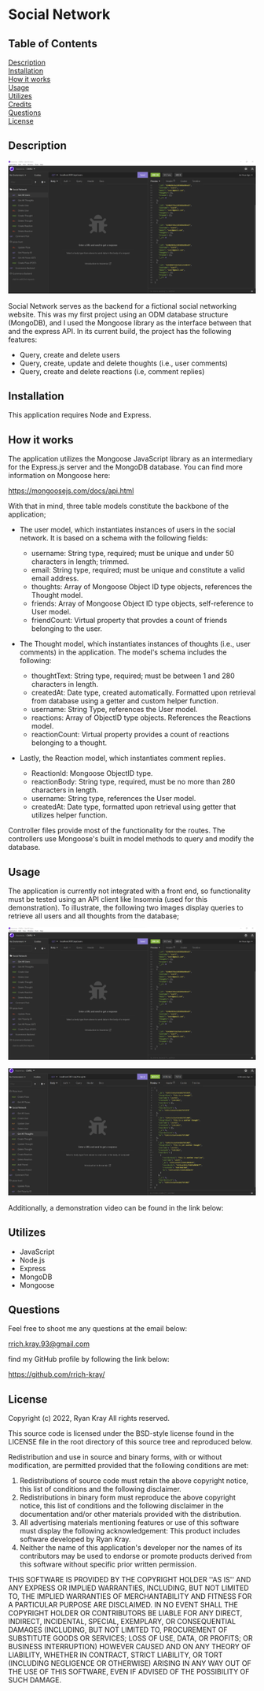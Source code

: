 # Social Network

## Table of Contents

[Description](#description)  
[Installation](#installation)  
[How it works](#how-it-works)  
[Usage](#usage)  
[Utilizes](#utilizes)  
[Credits](#credits)  
[Questions](#questions)  
[License](#license)

## Description

![main screenshot](./public/images/screen1.png)

Social Network serves as the backend for a fictional social networking website. This was my first project using an ODM database structure (MongoDB), and I used the Mongoose library as the interface between that and the express API. In its current build, the project has the following features:

- Query, create and delete users
- Query, create, update and delete thoughts (i.e., user comments)
- Query, create and delete reactions (i.e, comment replies)

## Installation

This application requires Node and Express.

## How it works

The application utilizes the Mongoose JavaScript library as an intermediary for the Express.js server and the MongoDB database. You can find more information on Mongoose here:

https://mongoosejs.com/docs/api.html

With that in mind, three table models constitute the backbone of the application;

- The user model, which instantiates instances of users in the social network. It is based on a schema with the following fields:

  - username: String type, required; must be unique and under 50 characters in length; trimmed.
  - email: String type, required; must be unique and constitute a valid email address.
  - thoughts: Array of Mongoose Object ID type objects, references the Thought model.
  - friends: Array of Mongoose Object ID type objects, self-reference to User model.
  - friendCount: Virtual property that provdes a count of friends belonging to the user.

- The Thought model, which instantiates instances of thoughts (i.e., user comments) in the application. The model's schema includes the following:

  - thoughtText: String type, required; must be between 1 and 280 characters in length.
  - createdAt: Date type, created automatically. Formatted upon retrieval from database using a getter and custom helper function.
  - username: String Type, references the User model.
  - reactions: Array of ObjectID type objects. References the Reactions model.
  - reactionCount: Virtual property provides a count of reactions belonging to a thought.

- Lastly, the Reaction model, which instantiates comment replies.

  - ReactionId: Mongoose ObjectID type.
  - reactionBody: String type, required, must be no more than 280 characters in length.
  - username: String type, references the User model.
  - createdAt: Date type, formatted upon retrieval using getter that utilizes helper function.

Controller files provide most of the functionality for the routes. The controllers use Mongoose's built in model methods to query and modify the database.

## Usage

The application is currently not integrated with a front end, so functionality must be tested using an API client like Insomnia (used for this demonstration). To illustrate, the following two images display queries to retrieve all users and all thoughts from the database;

![main screenshot](./public/images/screen1.png)

![post-comment screenshot](./public/images/screen2.png)

Additionally, a demonstration video can be found in the link below:

## Utilizes

- JavaScript
- Node.js
- Express
- MongoDB
- Mongoose

## Questions

Feel free to shoot me any questions at the email below:

rrich.kray.93@gmail.com

find my GitHub profile by following the link below:

https://github.com/rrich-kray/

## License

Copyright (c) 2022, Ryan Kray
All rights reserved.

This source code is licensed under the BSD-style license found in the LICENSE file in the root directory of this source tree and reproduced below.

Redistribution and use in source and binary forms, with or without modification, are permitted provided that the following conditions are met:

1. Redistributions of source code must retain the above copyright notice, this list of conditions and the following disclaimer.
2. Redistributions in binary form must reproduce the above copyright notice, this list of conditions and the following disclaimer in the documentation and/or other materials provided with the distribution.
3. All advertising materials mentioning features or use of this software must display the following acknowledgement: This product includes software developed by Ryan Kray.
4. Neither the name of this application's developer nor the names of its contributors may be used to endorse or promote products derived from this software without specific prior written permission.

THIS SOFTWARE IS PROVIDED BY THE COPYRIGHT HOLDER ''AS IS'' AND ANY EXPRESS OR IMPLIED WARRANTIES, INCLUDING, BUT NOT LIMITED TO, THE IMPLIED WARRANTIES OF MERCHANTABILITY AND FITNESS FOR A PARTICULAR PURPOSE ARE DISCLAIMED. IN NO EVENT SHALL THE COPYRIGHT HOLDER OR CONTRIBUTORS BE LIABLE FOR ANY DIRECT, INDIRECT, INCIDENTAL, SPECIAL, EXEMPLARY, OR CONSEQUENTIAL DAMAGES (INCLUDING, BUT NOT LIMITED TO, PROCUREMENT OF SUBSTITUTE GOODS OR SERVICES; LOSS OF USE, DATA, OR PROFITS; OR BUSINESS INTERRUPTION) HOWEVER CAUSED AND ON ANY THEORY OF LIABILITY, WHETHER IN CONTRACT, STRICT LIABILITY, OR TORT (INCLUDING NEGLIGENCE OR OTHERWISE) ARISING IN ANY WAY OUT OF THE USE OF THIS SOFTWARE, EVEN IF ADVISED OF THE POSSIBILITY OF SUCH DAMAGE.
